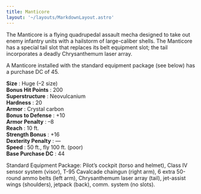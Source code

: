 ```yaml
---
title: Manticore
layout: '~/layouts/MarkdownLayout.astro'
---
```

The Manticore is a flying quadrupedal assault mecha designed to take out enemy
infantry units with a hailstorm of large-caliber shells. The Manticore has a
special tail slot that replaces its belt equipment slot; the tail incorporates
a deadly Chrysanthemum laser array.

A Manticore installed with the standard equipment package (see below) has a
purchase DC of 45.

**Size** : Huge (–2 size)  
**Bonus Hit Points** : 200  
**Superstructure** : Neovulcanium  
**Hardness** : 20  
**Armor** : Crystal carbon  
**Bonus to Defense** : +10  
**Armor Penalty** : –8  
**Reach** : 10 ft.  
**Strength Bonus** : +16  
**Dexterity Penalty** : —  
**Speed** : 50 ft., fly 100 ft. (poor)  
**Base Purchase DC** : 44

Standard Equipment Package: Pilot’s cockpit (torso and helmet), Class IV
sensor system (visor), T-95 Cavalcade chaingun (right arm), 6 extra 50-round
ammo belts (left arm), Chrysanthemum laser array (tail), jet-assist wings
(shoulders), jetpack (back), comm. system (no slots).

